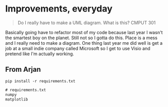 # Improvements, everyday

> Do I really have to make a UML diagram. What is this? CMPUT 301

Basically going have to refactor most of my code because last year I wasn't the smartest boy on the planet. Still not so I gotta do this. Place is a mess and I really need to make a diagram. One thing last year me did well is get a job at a small indie company called Microsoft so I get to use Visio and pretend like I'm actually working.

## From Arjan

`pip install -r requirements.txt`

```txt
# requirements.txt
numpy
matplotlib
```